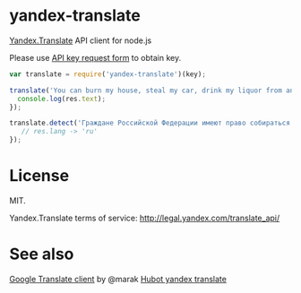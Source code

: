 yandex-translate
================

[Yandex.Translate](https://tech.yandex.com/translate/) API client for node.js

Please use [API key request form](https://tech.yandex.com/keys/get/?service=trnsl) to obtain key.

```js
var translate = require('yandex-translate')(key);

translate('You can burn my house, steal my car, drink my liquor from an old fruitjar.', { to: 'ru' }, function(err, res) {
  console.log(res.text);
});

translate.detect('Граждане Российской Федерации имеют право собираться мирно без оружия, проводить собрания, митинги и демонстрации, шествия и пикетирование', function(err, res) {
   // res.lang -> 'ru'
});
```

# License
MIT.

Yandex.Translate terms of service: http://legal.yandex.com/translate_api/

# See also
[Google Translate client](https://github.com/Marak/translate.js) by @marak
[Hubot yandex translate](https://github.com/bevacqua/hubot-yandex-translate)

